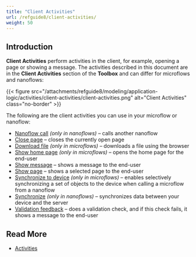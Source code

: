 ```yaml
---
title: "Client Activities"
url: /refguide8/client-activities/
weight: 50
---
```


## Introduction

**Client Activities** perform activities in the client, for example, opening a page or showing a message. The activities described in this document are in the **Client Activities** section of the **Toolbox** and can differ for microflows and nanoflows:

{{< figure src="/attachments/refguide8/modeling/application-logic/activities/client-activities/client-activities.png" alt="Client Activities" class="no-border" >}}

The following are the client activities you can use in your microflow or nanoflow:

* [Nanoflow call](/refguide8/nanoflow-call/) *(only in nanoflows)* – calls another nanoflow
* [Close page](/refguide8/close-page/) – closes the currently open page
* [Download file](/refguide8/download-file/) *(only in microflows)* – downloads a file using the browser
* [Show home page](/refguide8/show-home-page/) *(only in microflows)* – opens the home page for the end-user 
* [Show message](/refguide8/show-message/) – shows a message to the end-user
* [Show page](/refguide8/show-page/) – shows a selected page to the end-user 
* [Synchronize to device](/refguide8/synchronize-to-device/) *(only in microflows)* – enables selectively synchronizing a set of objects to the device when calling a microflow from a nanoflow
* [Synchronize](/refguide8/synchronize/) *(only in nanoflows)* – synchronizes data between your device and the server
* [Validation feedback](/refguide8/validation-feedback/) – does a validation check, and if this check fails, it shows a message to the end-user

## Read More

* [Activities](/refguide8/activities/)
